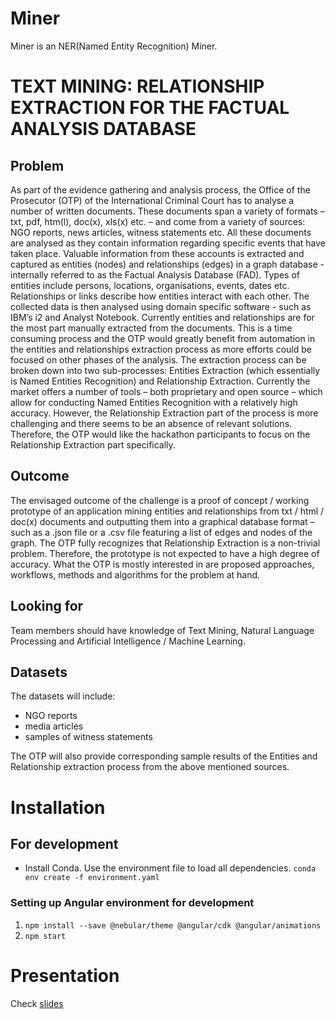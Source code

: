 # Miner

Miner is an NER(Named Entity Recognition) Miner. 

# TEXT MINING: RELATIONSHIP EXTRACTION FOR THE FACTUAL ANALYSIS DATABASE


## Problem
As part of the evidence gathering and analysis process, the Office of the Prosecutor (OTP) of the International Criminal Court has to analyse a number of written documents. These documents span a variety of formats – txt, pdf, htm(l), doc(x), xls(x) etc. – and come from a variety of sources: NGO reports, news articles, witness statements etc.
All these documents are analysed as they contain information regarding specific events that have taken place. Valuable information from these accounts is extracted and captured as entities (nodes) and relationships (edges) in a graph database - internally referred to as the Factual Analysis Database (FAD). Types of entities include persons, locations, organisations, events, dates etc. Relationships or links describe how entities interact with each other. The collected data is then analysed using domain specific software - such as IBM’s i2 and Analyst Notebook.
Currently entities and relationships are for the most part manually extracted from the documents. This is a time consuming process and the OTP would greatly benefit from automation in the entities and relationships extraction process as more efforts could be focused on other phases of the analysis.
The extraction process can be broken down into two sub-processes: Entities Extraction (which essentially is Named Entities Recognition) and Relationship Extraction. Currently the market offers a number of tools – both proprietary and open source – which allow for conducting Named Entities Recognition with a relatively high accuracy. However, the Relationship Extraction part of the process is more challenging and there seems to be an absence of relevant solutions. Therefore, the OTP would like the hackathon participants to focus on the Relationship Extraction part specifically.
## Outcome
 The envisaged outcome of the challenge is a proof of concept / working prototype of an application mining entities and relationships from txt / html / doc(x) documents and outputting them into a graphical database format – such as a .json file or a .csv file featuring a list of edges and nodes of the graph.
The OTP fully recognizes that Relationship Extraction is a non-trivial problem. Therefore, the prototype is not expected to have a high degree of accuracy. What the OTP is mostly interested in are proposed approaches, workflows, methods and algorithms for the problem at hand.
## Looking for 
Team members should have knowledge of Text Mining, Natural Language Processing and Artificial Intelligence / Machine Learning.
## Datasets 
The datasets will include:
* NGO reports
* media articles
* samples of witness statements

The OTP will also provide corresponding sample results of the Entities and Relationship extraction process from the above mentioned sources.

# Installation 

## For development

* Install Conda. Use the environment file to load all dependencies. 
 `conda env create -f environment.yaml`

### Setting up Angular environment for development

1) `npm install --save @nebular/theme @angular/cdk @angular/animations` 
2) `npm start`

# Presentation

Check [slides](slides/05amFOSS.pdf)
